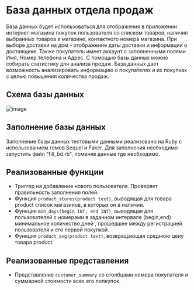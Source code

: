 # База данных отдела продаж

База данных будет использоваться для отображения в приложении интернет-магазина покупок пользователя со списком товаров, наличия выбранных товаров в магазине, контактного номера магазина. При выборе доставки на дом - отображение даты доставки и информации о доставщике. Также покупатель имеет аккаунт с заполненными полями Имя, Номер телефона и Адрес.
С помощью базы данных можно собирать статистику для анализа продаж. База данных дает возможность анализировать информацию о покупателях и их покупках с целью повышения количества продаж. 

## Схема базы данных
![image](https://github.com/merf14/sales_database/assets/89605064/cb28ad0b-4ad9-4913-8f31-b560d69f310e)

## Заполнение базы данных
Заполнение базы данных тестовыми данными реализовано на Ruby с использованием гемов Sequel и Faker. 
Для заполнения необходимо запустить файл "fill_bd.rb", поменяв данные где необходимо.

## Реализованные функции
- Триггер на добавление нового пользователя. Проверяет правильность заполнения полей.
- Функция `product_stores(product text)`, выводящая для товара product список магазинов, в которых он в наличии.
- Функция `min_days(begin INT, end INT)`, выводящая для пользователей с номерами в заданном интервале (begin,end) минимальное количество дней , прошедшее между регистрацией пользователя и его первой покупкой.
- Функция `product_avg(product text)`, возвращающая среднюю цену товара product.

## Реализованные представления
- Представление `customer_summary` со столбцами номера покупателя и суммарной стоимости всех его попкупок.
